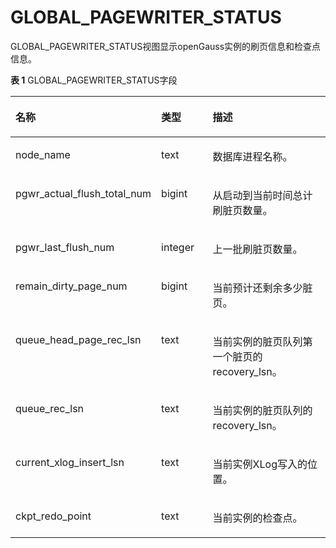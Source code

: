 # GLOBAL\_PAGEWRITER\_STATUS

GLOBAL\_PAGEWRITER\_STATUS视图显示openGauss实例的刷页信息和检查点信息。

**表 1**  GLOBAL\_PAGEWRITER\_STATUS字段

<a name="zh-cn_topic_0237122717_zh-cn_topic_0059778133_tc25f02433de2419f8da4d0a8c2c8e562"></a>
<table><thead align="left"><tr id="zh-cn_topic_0237122717_zh-cn_topic_0059778133_rea54060e599a49eb9c70be97cf91d9a0"><th class="cellrowborder" valign="top" width="22.55%" id="mcps1.2.4.1.1"><p id="zh-cn_topic_0237122717_zh-cn_topic_0059778133_a32c1f84b5026462b86d11c4d809914f3"><a name="zh-cn_topic_0237122717_zh-cn_topic_0059778133_a32c1f84b5026462b86d11c4d809914f3"></a><a name="zh-cn_topic_0237122717_zh-cn_topic_0059778133_a32c1f84b5026462b86d11c4d809914f3"></a>名称</p>
</th>
<th class="cellrowborder" valign="top" width="20.69%" id="mcps1.2.4.1.2"><p id="zh-cn_topic_0237122717_zh-cn_topic_0059778133_adc94583cb9b24e22bc66ecd21efdbf23"><a name="zh-cn_topic_0237122717_zh-cn_topic_0059778133_adc94583cb9b24e22bc66ecd21efdbf23"></a><a name="zh-cn_topic_0237122717_zh-cn_topic_0059778133_adc94583cb9b24e22bc66ecd21efdbf23"></a>类型</p>
</th>
<th class="cellrowborder" valign="top" width="56.76%" id="mcps1.2.4.1.3"><p id="zh-cn_topic_0237122717_zh-cn_topic_0059778133_a338cfb9341434b298385f2ba72e9620a"><a name="zh-cn_topic_0237122717_zh-cn_topic_0059778133_a338cfb9341434b298385f2ba72e9620a"></a><a name="zh-cn_topic_0237122717_zh-cn_topic_0059778133_a338cfb9341434b298385f2ba72e9620a"></a>描述</p>
</th>
</tr>
</thead>
<tbody><tr id="zh-cn_topic_0237122717_row757161654315"><td class="cellrowborder" valign="top" width="22.55%" headers="mcps1.2.4.1.1 "><p id="zh-cn_topic_0237122717_p15571161614431"><a name="zh-cn_topic_0237122717_p15571161614431"></a><a name="zh-cn_topic_0237122717_p15571161614431"></a>node_name</p>
</td>
<td class="cellrowborder" valign="top" width="20.69%" headers="mcps1.2.4.1.2 "><p id="zh-cn_topic_0237122717_p1457191694314"><a name="zh-cn_topic_0237122717_p1457191694314"></a><a name="zh-cn_topic_0237122717_p1457191694314"></a>text</p>
</td>
<td class="cellrowborder" valign="top" width="56.76%" headers="mcps1.2.4.1.3 "><p id="zh-cn_topic_0237122717_p14572111616430"><a name="zh-cn_topic_0237122717_p14572111616430"></a><a name="zh-cn_topic_0237122717_p14572111616430"></a>数据库进程名称。</p>
</td>
</tr>
<tr id="zh-cn_topic_0237122717_row4331121184412"><td class="cellrowborder" valign="top" width="22.55%" headers="mcps1.2.4.1.1 "><p id="zh-cn_topic_0237122717_p42652367477"><a name="zh-cn_topic_0237122717_p42652367477"></a><a name="zh-cn_topic_0237122717_p42652367477"></a>pgwr_actual_flush_total_num</p>
</td>
<td class="cellrowborder" valign="top" width="20.69%" headers="mcps1.2.4.1.2 "><p id="zh-cn_topic_0237122717_p183326113441"><a name="zh-cn_topic_0237122717_p183326113441"></a><a name="zh-cn_topic_0237122717_p183326113441"></a>bigint</p>
</td>
<td class="cellrowborder" valign="top" width="56.76%" headers="mcps1.2.4.1.3 "><p id="zh-cn_topic_0237122717_p196485711489"><a name="zh-cn_topic_0237122717_p196485711489"></a><a name="zh-cn_topic_0237122717_p196485711489"></a>从启动到当前时间总计刷脏页数量。</p>
</td>
</tr>
<tr id="zh-cn_topic_0237122717_zh-cn_topic_0059778133_r70b979ea9a8c44088f169a2ed862a5e8"><td class="cellrowborder" valign="top" width="22.55%" headers="mcps1.2.4.1.1 "><p id="zh-cn_topic_0237122717_p286612409472"><a name="zh-cn_topic_0237122717_p286612409472"></a><a name="zh-cn_topic_0237122717_p286612409472"></a>pgwr_last_flush_num</p>
</td>
<td class="cellrowborder" valign="top" width="20.69%" headers="mcps1.2.4.1.2 "><p id="zh-cn_topic_0237122717_p141611830114819"><a name="zh-cn_topic_0237122717_p141611830114819"></a><a name="zh-cn_topic_0237122717_p141611830114819"></a>integer</p>
</td>
<td class="cellrowborder" valign="top" width="56.76%" headers="mcps1.2.4.1.3 "><p id="zh-cn_topic_0237122717_zh-cn_topic_0059778133_a382f47d73e7848e19eb1855c75c577e6"><a name="zh-cn_topic_0237122717_zh-cn_topic_0059778133_a382f47d73e7848e19eb1855c75c577e6"></a><a name="zh-cn_topic_0237122717_zh-cn_topic_0059778133_a382f47d73e7848e19eb1855c75c577e6"></a>上一批刷脏页数量。</p>
</td>
</tr>
<tr id="zh-cn_topic_0237122717_zh-cn_topic_0059778133_r04a260d93f86474d8a270ecddee95749"><td class="cellrowborder" valign="top" width="22.55%" headers="mcps1.2.4.1.1 "><p id="zh-cn_topic_0237122717_p9514114434720"><a name="zh-cn_topic_0237122717_p9514114434720"></a><a name="zh-cn_topic_0237122717_p9514114434720"></a>remain_dirty_page_num</p>
</td>
<td class="cellrowborder" valign="top" width="20.69%" headers="mcps1.2.4.1.2 "><p id="zh-cn_topic_0237122717_zh-cn_topic_0059778133_af6663e23d11a47f5be18a42f98533bb8"><a name="zh-cn_topic_0237122717_zh-cn_topic_0059778133_af6663e23d11a47f5be18a42f98533bb8"></a><a name="zh-cn_topic_0237122717_zh-cn_topic_0059778133_af6663e23d11a47f5be18a42f98533bb8"></a>bigint</p>
</td>
<td class="cellrowborder" valign="top" width="56.76%" headers="mcps1.2.4.1.3 "><p id="zh-cn_topic_0237122717_zh-cn_topic_0059778133_a0faf0893b3f8464aba64d3360be7ea39"><a name="zh-cn_topic_0237122717_zh-cn_topic_0059778133_a0faf0893b3f8464aba64d3360be7ea39"></a><a name="zh-cn_topic_0237122717_zh-cn_topic_0059778133_a0faf0893b3f8464aba64d3360be7ea39"></a>当前预计还剩余多少脏页。</p>
</td>
</tr>
<tr id="zh-cn_topic_0237122717_zh-cn_topic_0059778133_r34e57b3cec1d444992a50a171f8473cc"><td class="cellrowborder" valign="top" width="22.55%" headers="mcps1.2.4.1.1 "><p id="zh-cn_topic_0237122717_p208491052104717"><a name="zh-cn_topic_0237122717_p208491052104717"></a><a name="zh-cn_topic_0237122717_p208491052104717"></a>queue_head_page_rec_lsn</p>
</td>
<td class="cellrowborder" valign="top" width="20.69%" headers="mcps1.2.4.1.2 "><p id="zh-cn_topic_0237122717_zh-cn_topic_0059778133_aa36bd62dac9d4647b36218100312733d"><a name="zh-cn_topic_0237122717_zh-cn_topic_0059778133_aa36bd62dac9d4647b36218100312733d"></a><a name="zh-cn_topic_0237122717_zh-cn_topic_0059778133_aa36bd62dac9d4647b36218100312733d"></a>text</p>
</td>
<td class="cellrowborder" valign="top" width="56.76%" headers="mcps1.2.4.1.3 "><p id="zh-cn_topic_0237122717_zh-cn_topic_0059778133_a8392d26664af4197b11ac091cba47b60"><a name="zh-cn_topic_0237122717_zh-cn_topic_0059778133_a8392d26664af4197b11ac091cba47b60"></a><a name="zh-cn_topic_0237122717_zh-cn_topic_0059778133_a8392d26664af4197b11ac091cba47b60"></a>当前实例的脏页队列第一个脏页的recovery_lsn。</p>
</td>
</tr>
<tr id="zh-cn_topic_0237122717_zh-cn_topic_0059778133_re2b1e3c100874445ae8b9f6672fd44b8"><td class="cellrowborder" valign="top" width="22.55%" headers="mcps1.2.4.1.1 "><p id="zh-cn_topic_0237122717_zh-cn_topic_0059778133_aa94b6d5d13c04feb8de4b1e39807c33c"><a name="zh-cn_topic_0237122717_zh-cn_topic_0059778133_aa94b6d5d13c04feb8de4b1e39807c33c"></a><a name="zh-cn_topic_0237122717_zh-cn_topic_0059778133_aa94b6d5d13c04feb8de4b1e39807c33c"></a>queue_rec_lsn</p>
</td>
<td class="cellrowborder" valign="top" width="20.69%" headers="mcps1.2.4.1.2 "><p id="zh-cn_topic_0237122717_p1536784219486"><a name="zh-cn_topic_0237122717_p1536784219486"></a><a name="zh-cn_topic_0237122717_p1536784219486"></a>text</p>
</td>
<td class="cellrowborder" valign="top" width="56.76%" headers="mcps1.2.4.1.3 "><p id="zh-cn_topic_0237122717_zh-cn_topic_0059778133_a027cb0c2fb494d2f96e6a0450a09023e"><a name="zh-cn_topic_0237122717_zh-cn_topic_0059778133_a027cb0c2fb494d2f96e6a0450a09023e"></a><a name="zh-cn_topic_0237122717_zh-cn_topic_0059778133_a027cb0c2fb494d2f96e6a0450a09023e"></a>当前实例的脏页队列的recovery_lsn。</p>
</td>
</tr>
<tr id="zh-cn_topic_0237122717_zh-cn_topic_0059778133_r79a8e626edca446ea25954f708ff34f9"><td class="cellrowborder" valign="top" width="22.55%" headers="mcps1.2.4.1.1 "><p id="zh-cn_topic_0237122717_p1536415313486"><a name="zh-cn_topic_0237122717_p1536415313486"></a><a name="zh-cn_topic_0237122717_p1536415313486"></a>current_xlog_insert_lsn</p>
</td>
<td class="cellrowborder" valign="top" width="20.69%" headers="mcps1.2.4.1.2 "><p id="zh-cn_topic_0237122717_p128956455481"><a name="zh-cn_topic_0237122717_p128956455481"></a><a name="zh-cn_topic_0237122717_p128956455481"></a>text</p>
</td>
<td class="cellrowborder" valign="top" width="56.76%" headers="mcps1.2.4.1.3 "><p id="zh-cn_topic_0237122717_p143819517518"><a name="zh-cn_topic_0237122717_p143819517518"></a><a name="zh-cn_topic_0237122717_p143819517518"></a>当前实例XLog写入的位置。</p>
</td>
</tr>
<tr id="zh-cn_topic_0237122717_row97943954819"><td class="cellrowborder" valign="top" width="22.55%" headers="mcps1.2.4.1.1 "><p id="zh-cn_topic_0237122717_p1479519164819"><a name="zh-cn_topic_0237122717_p1479519164819"></a><a name="zh-cn_topic_0237122717_p1479519164819"></a>ckpt_redo_point</p>
</td>
<td class="cellrowborder" valign="top" width="20.69%" headers="mcps1.2.4.1.2 "><p id="zh-cn_topic_0237122717_p379512954818"><a name="zh-cn_topic_0237122717_p379512954818"></a><a name="zh-cn_topic_0237122717_p379512954818"></a>text</p>
</td>
<td class="cellrowborder" valign="top" width="56.76%" headers="mcps1.2.4.1.3 "><p id="zh-cn_topic_0237122717_p079518915484"><a name="zh-cn_topic_0237122717_p079518915484"></a><a name="zh-cn_topic_0237122717_p079518915484"></a>当前实例的检查点。</p>
</td>
</tr>
</tbody>
</table>

